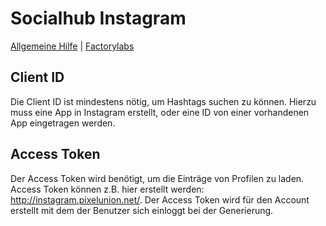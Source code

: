 # Socialhub Instagram

[Allgemeine Hilfe](https://github.com/factorylabs/redaxo_socialhub) | [Factorylabs](http://www.factorylabs.com)

## Client ID

Die Client ID ist mindestens nötig, um Hashtags suchen zu können. Hierzu muss eine App in Instagram erstellt, oder eine ID von einer vorhandenen App eingetragen werden.

## Access Token

Der Access Token wird benötigt, um die Einträge von Profilen zu laden. Access Token können z.B. hier erstellt werden: http://instagram.pixelunion.net/. Der Access Token wird für den Account erstellt mit dem der Benutzer sich einloggt bei der Generierung.